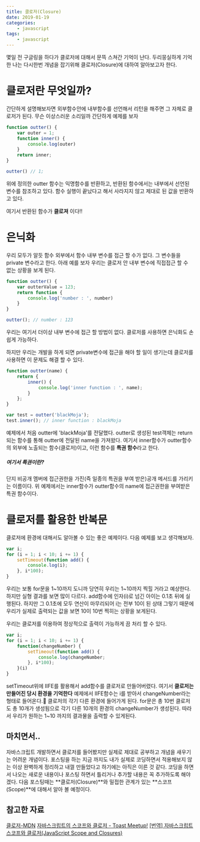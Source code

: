 ```yaml
---
title: 클로저(Closure)
date: 2019-01-19
categories:
    - javascript
tags:
    - javascript
---
```

몇일 전 구글링을 하다가 클로저에 대해서 문뜩 스쳐간 기억이 난다.
두리뭉실하게 기억한 나는 다시한번 개념을 잡기위해 클로저(Closure)에 대하여 알아보고자 한다.
<!-- more -->
# 클로저란 무엇일까?
간단하게 설명해보자면 외부함수안에 내부함수를 선언해서 리턴을 해주면 그 자체로 클로저가 된다.
무슨 이상스러운 소리일까 간단하게 예제를 보자
```javascript
function outter() {
    var outer = 1;
    function inner() {
        console.log(outer)
    }
    return inner;
}

outter() // 1;
```
위에 정의한 outter 함수는 익명함수를 반환하고, 반환된 함수에서는 내부에서 선언된 변수를 참조하고 있다.
함수 실행이 끝났다고 해서 사라지지 않고 제대로 된 값을 반환하고 있다.

여기서 반환된 함수가 **클로져** 이다!!

# 은닉화
우리 모두가 알듯 함수 외부에서 함수 내부 변수를 접근 할 수가 없다. 그 변수들을 private 변수라고 한다.
아래 예를 보자 우리는 클로저 안 내부 변수에 직접접근 할 수 없는 상황을 보게 된다.
```javascript
function outter() {
    var outterValue = 123;
    return function {
        console.log('number : ', number)
    }
}

outter(); // number : 123
```
우리는 여기서 더이상 내부 변수에 접근 할 방법이 없다. 
클로저를 사용하면 은닉화도 손쉽게 가능하다.

하지만 우리는 개발을 하게 되면 private변수에 접근을 해야 할 일이 생기는데 클로저를 사용하면 이 문제도 해결 할 수 있다.
```javascript
function outter(name) {
    return {
        inner() {
            console.log('inner function : ', name);
        }
    };
}

var test = outter('blackMoja');
test.inner(); // inner function : blackMoja
```
예제에서 처음 outter에 'blackMoja'를 전달했다.
outter로 생성된 test객체는 return되는 함수를 통해 outter에 전달된 name을 가져왔다.
여기서 inner함수가 outter함수의 외부에 노출되는 함수(클로저)이고, 이런 함수를 **특권 함수**라고 한다.
##### 여기서 특권이란?
단지 비공개 멤버에 접근권한을 가진(즉 일종의 특권을 부여 받은)공개 메서드를 가리키는 이름이다.
위 예제에서는 inner함수가 outter함수의 name에 접근권한을 부여받은 특권 함수이다.

# 클로저를 활용한 반복문 
클로저에 환경에 대해서도 알아볼 수 있는 좋은 예제이다.
다음 예제를 보고 생각해보자.
```javascript
var i;
for (i = 1; i < 10; i += 1) {
    setTimeout(function add() {
        console.log(i);
    }, i*100);
}
```
우리는 보통 for문을 1~10까지 도니까 당연히 우리는 1~10까지 찍힐 거라고 예상한다.
하지만 실형 결과를 보면 많이 다르다.
add함수에 인자(i)로 넘긴 아이는 0.1초 뒤에 실행된다. 하지만 그 0.1초에 모두 연산이 마무리되어 i는 전부 10이 된 상태 
그렇기 때문에 우리가 실제로 출력되는 값을 보면 10이 10번 찍히는 상황을 보게된다.

우리는 클로저를 이용하여 정상적으로 출력이 가능하게 끔 처리 할 수 있다.
```javascript
var i;
for (i = 1; i < 10; i += 1) {
    function(changeNumber) {
        setTimeout(function add() {
            console.log(changeNumber;
        }, i*100);
    }(i)
}
```
setTimeout위에 IIFE를 활용해서 add함수를 클로저로 만들어버렸다. 여기서 **클로저는 만들어진 당시 환경을 기억한다**
예제에서 IIFE함수는 i를 받아서 changeNumber라는 형태로 들어온다. 클로저의 각기 다른 환경에 들어가게 된다.
for문은 총 10번 클로저도 총 10개가 생성됨으로 각기 다른 10개의 환경의 changeNumber가 생성된다.
따라서 우리가 원하는 1~10 까지의 결과물을 출력할 수 있게된다.

## 마치면서..
자바스크립트 개발하면서 클로저를 들어봤지만 실제로 제대로 공부하고 개념을 새우기는 어려운 개념이다.
포스팅을 하는 지금 까지도 내가 실제로 코딩하면서 적용해보지 않는 이상 완벽하게 정리하고 내껄 만들었다고 하기에는 아직은 이른 것 같다.
코딩을 하면서 나오는 새로운 내용이나 포스팅 하면서 틀리거나 추가할 내용은 꼭 추가하도록 해야겠다.
다음 포스팅때는 **클로저(Closure)**와 밀접한 관계가 있는 **스코프(Scope)**에 대해서 알아 볼 예정이다.

## 참고한 자료
[클로저-MDN](https://developer.mozilla.org/ko/docs/Web/JavaScript/Guide/Closures)
[자바스크립트의 스코프와 클로저 - Toast Meetup!](https://meetup.toast.com/posts/86)
[[번역] 자바스크립트 스코프와 클로저(JavaScript Scope and Closures)](https://medium.com/@khwsc1/%EB%B2%88%EC%97%AD-%EC%9E%90%EB%B0%94%EC%8A%A4%ED%81%AC%EB%A6%BD%ED%8A%B8-%EC%8A%A4%EC%BD%94%ED%94%84%EC%99%80-%ED%81%B4%EB%A1%9C%EC%A0%80-javascript-scope-and-closures-8d402c976d19)